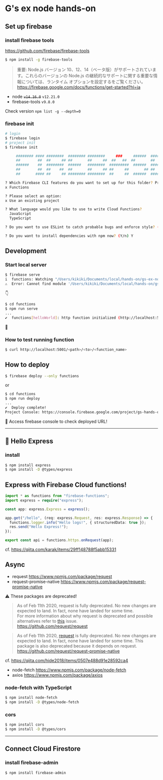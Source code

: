 # G's ex node hands-on

## Set up firebase

### install firebase tools

https://github.com/firebase/firebase-tools

```sh
$ npm install -g firebase-tools
```

> 重要: Node.js バージョン 10、12、14（ベータ版）がサポートされています。これらのバージョンの Node.js の継続的なサポートに関する重要な情報については、ランタイム オプションを設定するをご覧ください。  
> https://firebase.google.com/docs/functions/get-started?hl=ja

- node ~~`v14.16.0`~~ `v12.21.0`
- firebase-tools `v9.8.0`

Check version `npm list -g --depth=0`

### firebase init

```sh
# login
$ firebase login
# project init
$ firebase init

     ######## #### ########  ######## ########     ###     ######  ########
     ##        ##  ##     ## ##       ##     ##  ##   ##  ##       ##
     ######    ##  ########  ######   ########  #########  ######  ######
     ##        ##  ##    ##  ##       ##     ## ##     ##       ## ##
     ##       #### ##     ## ######## ########  ##     ##  ######  ########

? Which Firebase CLI features do you want to set up for this folder? Press Space to select features, then Enter to confirm your choices.
x Functions

? Please select an option:
x Use an existing project

? What language would you like to use to write Cloud Functions?
  JavaScript
  TypeScript

? Do you want to use ESLint to catch probable bugs and enforce style? (Y/n) Y

? Do you want to install dependencies with npm now? (Y/n) Y
```

## Development

### Start local server

```sh
$ firebase serve
i  functions: Watching "/Users/kikiki/Documents/local/hands-on/gs-ex-node-lesson/functions" for Cloud Functions...
⚠  Error: Cannot find module '/Users/kikiki/Documents/local/hands-on/gs-ex-node-lesson/functions/lib/index.js'. Please verify that the package.json has a valid "main" entry
```

:point_down:

```sh
$ cd functions
$ npm run serve
...
✔  functions[helloWorld]: http function initialized (http://localhost:5001/gs-hands-on/us-central1/helloWorld).
```

:tada:

### How to test running function

```sh
$ curl http://localhost:5001/<path>/<to>/<function_name>
```

## How to deploy

```sh
$ firebase deploy --only functions
```

or

```sh
$ cd functions
$ npm run deploy
...
✔  Deploy complete!
Project Console: https://console.firebase.google.com/project/gs-hands-on/overview
```

:tada: Access firebase console to check deployed URL!

---

## :tractor: Hello Express

### install

```sh
$ npm install express
$ npm install -D @types/express
```

## Express with Firebase Cloud functions!

```ts
import * as functions from "firebase-functions";
import express = require("express");

const app: express.Express = express();

app.get("/hello", (req: express.Request, res: express.Response) => {
  functions.logger.info("Hello logs!", { structuredData: true });
  res.send("Hello Express!");
});

export const api = functions.https.onRequest(app);
```

cf. https://qiita.com/karak/items/29ff148788f5abb15331

## Async

- request https://www.npmjs.com/package/request
- request-promise-native https://www.npmjs.com/package/request-promise-native

:warning: These packages are deprecated!

> As of Feb 11th 2020, request is fully deprecated. No new changes are expected to land. In fact, none have landed for some time.  
> For more information about why request is deprecated and possible alternatives refer to [this](https://github.com/request/request/issues/3142) issue.  
> https://github.com/request/request

> As of Feb 11th 2020, [request](https://github.com/request/request) is fully deprecated. No new changes are expected to land. In fact, none have landed for some time. This package is also deprecated because it depends on request.  
> https://github.com/request/request-promise-native

cf. https://qiita.com/hide2018/items/0507e488d91e28592ca4

- node-fetch https://www.npmjs.com/package/node-fetch
- axios https://www.npmjs.com/package/axios

### node-fetch with TypeScript

```sh
$ npm install node-fetch
$ npm install -D @types/node-fetch
```

### cors

```sh
$ npm install cors
$ npm install -D @types/cors
```

---

## Connect Cloud Firestore

### install firebase-admin

```sh
$ npm install firebase-admin
```

